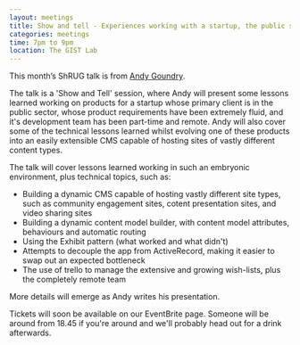 ```yaml
---
layout: meetings
title: Show and tell - Experiences working with a startup, the public sector, and building a Ruby CMS
categories: meetings
time: 7pm to 9pm
location: The GIST Lab
---
```


This month’s ShRUG talk is from [Andy Goundry](http://www.twitter.com/andygoundry).

The talk is a 'Show and Tell' session, where Andy will present some lessons learned working on products for a startup whose primary client is in the public sector, whose product requirements have been extremely fluid, and it's development team has been part-time and remote. Andy will also cover some of the technical lessons learned whilst evolving one of these products into an easily extensible CMS capable of hosting sites of vastly different content types.

The talk will cover lessons learned working in such an embryonic environment, plus technical topics, such as:

* Building a dynamic CMS capable of hosting vastly different site types, such as community engagement sites, cotent presentation sites, and video sharing sites
* Building a dynamic content model builder, with content model attributes, behaviours and automatic routing
* Using the Exhibit pattern (what worked and what didn't)
* Attempts to decouple the app from ActiveRecord, making it easier to swap out an expected bottleneck
* The use of trello to manage the extensive and growing wish-lists, plus the completely remote team

More details will emerge as Andy writes his presentation.

Tickets will soon be available on our EventBrite page. Someone will be around from 18.45 if
you're around and we'll probably head out for a drink afterwards.


